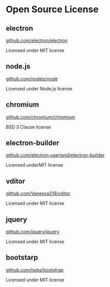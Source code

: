 # Open Source License

## electron

[github.com/electron/electron](https://github.com/electron/electron)

Licensed under MIT license

## node.js

[github.com/nodejs/node](https://github.com/nodejs/node)

Licensed under Node.js license

## chromium

[github.com/chromium/chromium](https://github.com/chromium/chromium)

BSD 3 Clause license

## electron-builder

[github.com/electron-userland/electron-builder](https://github.com/electron-userland/electron-builder)

Licensed underMIT license

## vditor

[github.com/Vanessa219/vditor](https://github.com/Vanessa219/vditor)

Licensed under MIT license

## jquery

[github.com/jquery/jquery](https://github.com/jquery/jquery)

Licensed under MIT license

## bootstarp

[github.com/twbs/bootstrap](https://github.com/twbs/bootstrap)

Licensed under MIT license
